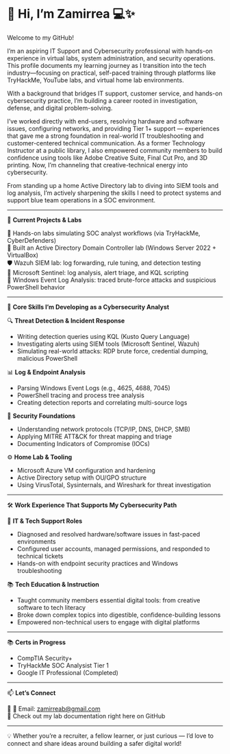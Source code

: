 # 👋 Hi, I’m Zamirrea 💻✨

Welcome to my GitHub!

I’m an aspiring IT Support and Cybersecurity professional with hands-on experience in virtual labs, system administration, and security operations. This profile documents my learning journey as I transition into the tech industry—focusing on practical, self-paced training through platforms like TryHackMe, YouTube labs, and virtual home lab environments.

With a background that bridges IT support, customer service, and hands-on cybersecurity practice, I’m building a career rooted in investigation, defense, and digital problem-solving.

I’ve worked directly with end-users, resolving hardware and software issues, configuring networks, and providing Tier 1+ support — experiences that gave me a strong foundation in real-world IT troubleshooting and customer-centered technical communication. As a former Technology Instructor at a public library, I also empowered community members to build confidence using tools like Adobe Creative Suite, Final Cut Pro, and 3D printing. Now, I’m channeling that creative-technical energy into cybersecurity.

From standing up a home Active Directory lab to diving into SIEM tools and log analysis, I’m actively sharpening the skills I need to protect systems and support blue team operations in a SOC environment.

---

🚀 **Current Projects & Labs**

🧪 Hands-on labs simulating SOC analyst workflows (via TryHackMe, CyberDefenders)  
🏢 Built an Active Directory Domain Controller lab (Windows Server 2022 + VirtualBox)  
🛡️ Wazuh SIEM lab: log forwarding, rule tuning, and detection testing  
🔎 Microsoft Sentinel: log analysis, alert triage, and KQL scripting  
📁 Windows Event Log Analysis: traced brute-force attacks and suspicious PowerShell behavior

---

🧠 **Core Skills I’m Developing as a Cybersecurity Analyst**

🔍 **Threat Detection & Incident Response**
- Writing detection queries using KQL (Kusto Query Language)
- Investigating alerts using SIEM tools (Microsoft Sentinel, Wazuh)
- Simulating real-world attacks: RDP brute force, credential dumping, malicious PowerShell

📊 **Log & Endpoint Analysis**
- Parsing Windows Event Logs (e.g., 4625, 4688, 7045)
- PowerShell tracing and process tree analysis
- Creating detection reports and correlating multi-source logs

🔐 **Security Foundations**
- Understanding network protocols (TCP/IP, DNS, DHCP, SMB)
- Applying MITRE ATT&CK for threat mapping and triage
- Documenting Indicators of Compromise (IOCs)

⚙️ **Home Lab & Tooling**
- Microsoft Azure VM configuration and hardening
- Active Directory setup with OU/GPO structure
- Using VirusTotal, Sysinternals, and Wireshark for threat investigation

---

🛠 **Work Experience That Supports My Cybersecurity Path**

💼 **IT & Tech Support Roles**
- Diagnosed and resolved hardware/software issues in fast-paced environments  
- Configured user accounts, managed permissions, and responded to technical tickets  
- Hands-on with endpoint security practices and Windows troubleshooting

📚 **Tech Education & Instruction**
- Taught community members essential digital tools: from creative software to tech literacy  
- Broke down complex topics into digestible, confidence-building lessons  
- Empowered non-technical users to engage with digital platforms

---

📚 **Certs in Progress**
- CompTIA Security+
- TryHackMe SOC Analysist Tier 1
- Google IT Professional (Completed)

---

📫 **Let’s Connect**

📎 
📩 Email: zamirreab@gmail.com  
📁 Check out my lab documentation right here on GitHub

---

💡 Whether you’re a recruiter, a fellow learner, or just curious — I’d love to connect and share ideas around building a safer digital world!



